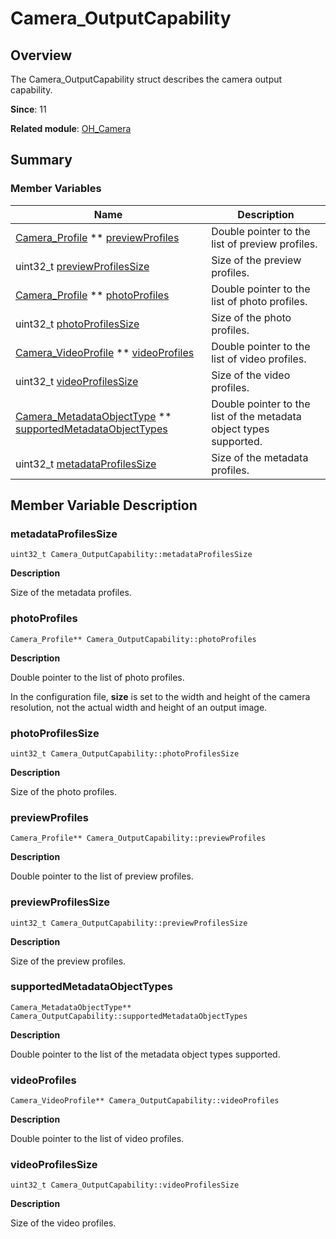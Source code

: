 # Camera_OutputCapability


## Overview

The Camera_OutputCapability struct describes the camera output capability.

**Since**: 11

**Related module**: [OH_Camera](_o_h___camera.md)


## Summary


### Member Variables

| Name| Description| 
| -------- | -------- |
| [Camera_Profile](_camera___profile.md) \*\* [previewProfiles](#previewprofiles) | Double pointer to the list of preview profiles. | 
| uint32_t [previewProfilesSize](#previewprofilessize) | Size of the preview profiles. | 
| [Camera_Profile](_camera___profile.md) \*\* [photoProfiles](#photoprofiles) | Double pointer to the list of photo profiles. | 
| uint32_t [photoProfilesSize](#photoprofilessize) | Size of the photo profiles. | 
| [Camera_VideoProfile](_camera___video_profile.md) \*\* [videoProfiles](#videoprofiles) | Double pointer to the list of video profiles. | 
| uint32_t [videoProfilesSize](#videoprofilessize) | Size of the video profiles. | 
| [Camera_MetadataObjectType](_o_h___camera.md#camera_metadataobjecttype) \*\* [supportedMetadataObjectTypes](#supportedmetadataobjecttypes) | Double pointer to the list of the metadata object types supported. | 
| uint32_t [metadataProfilesSize](#metadataprofilessize) | Size of the metadata profiles. | 


## Member Variable Description


### metadataProfilesSize

```
uint32_t Camera_OutputCapability::metadataProfilesSize
```
**Description**

Size of the metadata profiles.


### photoProfiles

```
Camera_Profile** Camera_OutputCapability::photoProfiles
```
**Description**

Double pointer to the list of photo profiles.

In the configuration file, **size** is set to the width and height of the camera resolution, not the actual width and height of an output image.


### photoProfilesSize

```
uint32_t Camera_OutputCapability::photoProfilesSize
```
**Description**

Size of the photo profiles.


### previewProfiles

```
Camera_Profile** Camera_OutputCapability::previewProfiles
```
**Description**

Double pointer to the list of preview profiles.


### previewProfilesSize

```
uint32_t Camera_OutputCapability::previewProfilesSize
```
**Description**

Size of the preview profiles.


### supportedMetadataObjectTypes

```
Camera_MetadataObjectType** Camera_OutputCapability::supportedMetadataObjectTypes
```
**Description**

Double pointer to the list of the metadata object types supported.


### videoProfiles

```
Camera_VideoProfile** Camera_OutputCapability::videoProfiles
```
**Description**

Double pointer to the list of video profiles.


### videoProfilesSize

```
uint32_t Camera_OutputCapability::videoProfilesSize
```
**Description**

Size of the video profiles.
